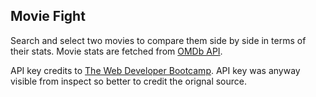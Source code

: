 ## Movie Fight
Search and select two movies to compare them side by side in terms of their stats. Movie stats are fetched from [OMDb API](https://www.omdbapi.com/).

API key credits to [The Web Developer Bootcamp](https://www.udemy.com/course/the-web-developer-bootcamp/). API key was anyway visible from inspect so better to credit the orignal source.
